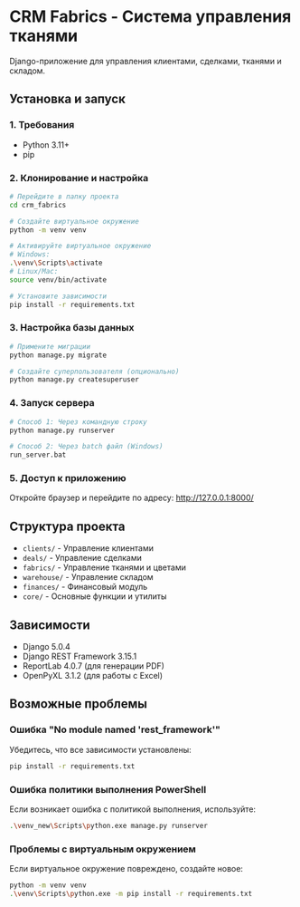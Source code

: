 # CRM Fabrics - Система управления тканями

Django-приложение для управления клиентами, сделками, тканями и складом.

## Установка и запуск

### 1. Требования
- Python 3.11+
- pip

### 2. Клонирование и настройка
```bash
# Перейдите в папку проекта
cd crm_fabrics

# Создайте виртуальное окружение
python -m venv venv

# Активируйте виртуальное окружение
# Windows:
.\venv\Scripts\activate
# Linux/Mac:
source venv/bin/activate

# Установите зависимости
pip install -r requirements.txt
```

### 3. Настройка базы данных
```bash
# Примените миграции
python manage.py migrate

# Создайте суперпользователя (опционально)
python manage.py createsuperuser
```

### 4. Запуск сервера
```bash
# Способ 1: Через командную строку
python manage.py runserver

# Способ 2: Через batch файл (Windows)
run_server.bat
```

### 5. Доступ к приложению
Откройте браузер и перейдите по адресу: http://127.0.0.1:8000/

## Структура проекта

- `clients/` - Управление клиентами
- `deals/` - Управление сделками
- `fabrics/` - Управление тканями и цветами
- `warehouse/` - Управление складом
- `finances/` - Финансовый модуль
- `core/` - Основные функции и утилиты

## Зависимости

- Django 5.0.4
- Django REST Framework 3.15.1
- ReportLab 4.0.7 (для генерации PDF)
- OpenPyXL 3.1.2 (для работы с Excel)

## Возможные проблемы

### Ошибка "No module named 'rest_framework'"
Убедитесь, что все зависимости установлены:
```bash
pip install -r requirements.txt
```

### Ошибка политики выполнения PowerShell
Если возникает ошибка с политикой выполнения, используйте:
```bash
.\venv_new\Scripts\python.exe manage.py runserver
```

### Проблемы с виртуальным окружением
Если виртуальное окружение повреждено, создайте новое:
```bash
python -m venv venv
.\venv\Scripts\python.exe -m pip install -r requirements.txt
``` 